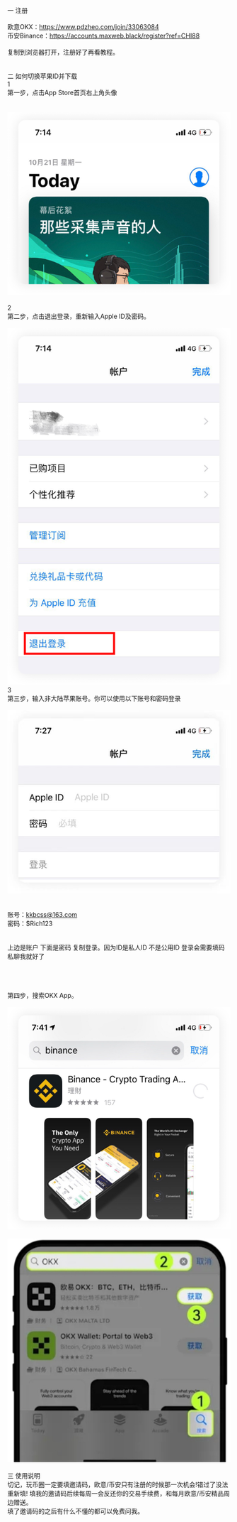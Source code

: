 


一 注册<br/><br/>欧意OKX：https://www.pdzheo.com/join/33063084<br/>
币安Binance：https://accounts.maxweb.black/register?ref=CHI88<br/><br/>
复制到浏览器打开，注册好了再看教程。<br/><br/><br/>二 如何切换苹果ID并下载<br/>1<br/>第一步，点击App Store首页右上角头像<br/><br/><br/>
![image](crypto_pics/AppMain.jpg)
<br/><br/>2<br/>第二步，点击退出登录，重新输入Apple ID及密码。<br/><br/>
![image](crypto_pics/AppRe.jpg)
<br/>3<br/>第三步，输入非大陆苹果账号。你可以使用以下账号和密码登录<br/><br/>
![image](crypto_pics/AppLog.jpg)<br/><br/><br/>账号：kkbcss@163.com<br/>密码：$Rich123<br/><br/><br/>上边是账户 下面是密码 复制登录。因为ID是私人ID  不是公用ID    登录会需要填码   私聊我就好了<br/><br/><br/><br/><br/>第四步，搜索OKX App。<br/><br/>
![image](crypto_pics/bnD.jpg)<br/><br/>
![image](crypto_pics/OAp.jpg)<br/><br/>
三 使用说明<br/>切记，玩币圈一定要填邀请码，欧意/币安只有注册的时候那一次机会!错过了没法重新填! 填我的邀请码后续每周一会反还你的交易手续费，和每月欧意/币安精品周边赠送。<br/>填了邀请码的之后有什么不懂的都可以免费问我。



